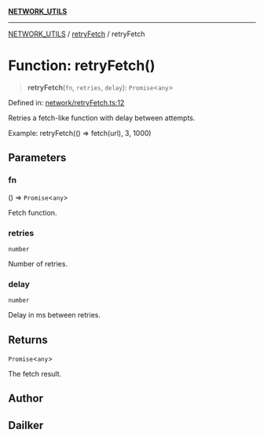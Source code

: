 [**NETWORK_UTILS**](../../README.md)

***

[NETWORK_UTILS](../../README.md) / [retryFetch](../README.md) / retryFetch

# Function: retryFetch()

> **retryFetch**(`fn`, `retries`, `delay`): `Promise`\<`any`\>

Defined in: [network/retryFetch.ts:12](https://github.com/dailker/everyutil-js/blob/7799f3f003cb23f425be3f1c83c38483e2648188/src/network/retryFetch.ts#L12)

Retries a fetch-like function with delay between attempts.

Example: retryFetch(() => fetch(url), 3, 1000)

## Parameters

### fn

() => `Promise`\<`any`\>

Fetch function.

### retries

`number`

Number of retries.

### delay

`number`

Delay in ms between retries.

## Returns

`Promise`\<`any`\>

The fetch result.

## Author

## Dailker
